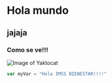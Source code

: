 # Hola mundo
## jajaja

### Como se ve!!!

![Image of Yaktocat](https://octodex.github.com/images/yaktocat.png)

``` javascript
var myVar = "Hola IMSS BIENESTAR!!!!"
```